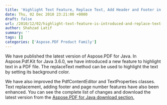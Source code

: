 ```yaml
---
title: 'Highlight Text Feature, Replace Text, Add Header and Footer in PDF in Java'
date: Thu, 02 Dec 2010 23:21:00 +0000
draft: false
url: /2010/12/02/highlight-text-feature-is-introduced-and-replace-text-add-header-and-footer-features-are-improved-in-aspose-pdf-kit-for-java/
author: Shahzad Latif
summary: ''
tags: []
categories: ['Aspose.PDF Product Family']
---
```


We have published the latest version of Aspose.PDF for Java. In Aspose.Pdf.Kit for Java 3.6.0, we have introduced a new feature to highlight text in a PDF file. The replaceText method can be used to highlight the text by setting its background color.

We have also improved the PdfContentEditor and TextProperties classes. Text replacement, adding footer and page number features have also been enhanced. You can see the complete list of changes and download the latest version from the [Aspose.PDF for Java download section.][1]




[1]: http://downloads.aspose.com/pdf/net





